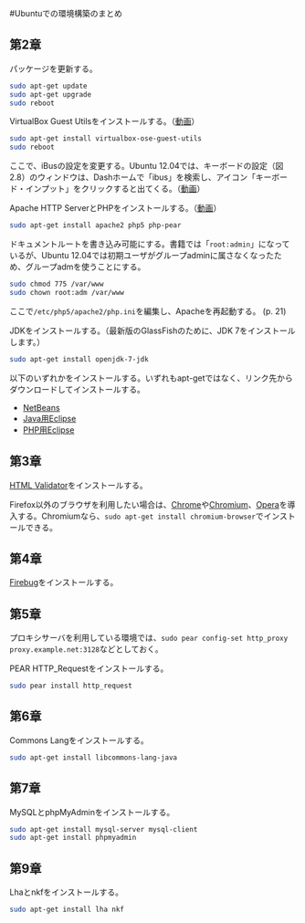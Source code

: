 #Ubuntuでの環境構築のまとめ

## 第2章

パッケージを更新する。

```bash
sudo apt-get update
sudo apt-get upgrade
sudo reboot
```

VirtualBox Guest Utilsをインストールする。（[動画](http://youtu.be/ey_V6nDIHME)）

```bash
sudo apt-get install virtualbox-ose-guest-utils
sudo reboot
```

ここで、iBusの設定を変更する。Ubuntu 12.04では、キーボードの設定（図2.8）のウィンドウは、Dashホームで「ibus」を検索し、アイコン「キーボード・インプット」をクリックすると出てくる。（[動画](http://youtu.be/nZZJxYX-FHk)）

Apache HTTP ServerとPHPをインストールする。（[動画](http://youtu.be/LBU6ihgCEuk)）

```bash
sudo apt-get install apache2 php5 php-pear
```

ドキュメントルートを書き込み可能にする。書籍では「`root:admin`」になっているが、Ubuntu 12.04では初期ユーザがグループadminに属さなくなったため、グループadmを使うことにする。

```bash
sudo chmod 775 /var/www
sudo chown root:adm /var/www
```

ここで`/etc/php5/apache2/php.ini`を編集し、Apacheを再起動する。 (p. 21)

JDKをインストールする。（最新版のGlassFishのために、JDK 7をインストールします。）

```bash
sudo apt-get install openjdk-7-jdk
```

以下のいずれかをインストールする。いずれもapt-getではなく、リンク先からダウンロードしてインストールする。

* [NetBeans](https://netbeans.org/downloads/)
* [Java用Eclipse](http://dlc.sun.com.edgesuite.net/glassfish/eclipse/)
* [PHP用Eclipse](http://www.zend.com/en/company/community/pdt/downloads)

## 第3章

[HTML Validator](http://users.skynet.be/mgueury/mozilla/)をインストールする。

Firefox以外のブラウザを利用したい場合は、[Chrome](http://www.google.co.jp/intl/ja/chrome/browser/)や[Chromium](http://www.chromium.org/Home)、[Opera](http://jp.opera.com/)を導入する。Chromiumなら、`sudo apt-get install chromium-browser`でインストールできる。

## 第4章

[Firebug](https://addons.mozilla.org/ja/firefox/addon/firebug/)をインストールする。

## 第5章

プロキシサーバを利用している環境では、`sudo pear config-set http_proxy proxy.example.net:3128`などとしておく。

PEAR HTTP_Requestをインストールする。

```bash
sudo pear install http_request
```

## 第6章

Commons Langをインストールする。

```bash
sudo apt-get install libcommons-lang-java
```

## 第7章

MySQLとphpMyAdminをインストールする。

```bash
sudo apt-get install mysql-server mysql-client
sudo apt-get install phpmyadmin
```

## 第9章

Lhaとnkfをインストールする。

```bash
sudo apt-get install lha nkf
```
